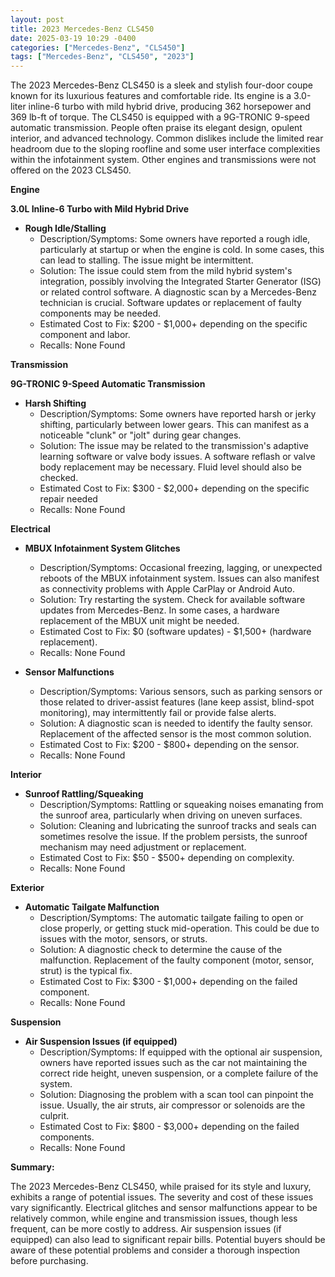 ```yaml
---
layout: post
title: 2023 Mercedes-Benz CLS450
date: 2025-03-19 10:29 -0400
categories: ["Mercedes-Benz", "CLS450"]
tags: ["Mercedes-Benz", "CLS450", "2023"]
---
```

The 2023 Mercedes-Benz CLS450 is a sleek and stylish four-door coupe known for its luxurious features and comfortable ride. Its engine is a 3.0-liter inline-6 turbo with mild hybrid drive, producing 362 horsepower and 369 lb-ft of torque. The CLS450 is equipped with a 9G-TRONIC 9-speed automatic transmission. People often praise its elegant design, opulent interior, and advanced technology. Common dislikes include the limited rear headroom due to the sloping roofline and some user interface complexities within the infotainment system. Other engines and transmissions were not offered on the 2023 CLS450.

**Engine**

**3.0L Inline-6 Turbo with Mild Hybrid Drive**

*   **Rough Idle/Stalling**
    *   Description/Symptoms: Some owners have reported a rough idle, particularly at startup or when the engine is cold. In some cases, this can lead to stalling. The issue might be intermittent.
    *   Solution: The issue could stem from the mild hybrid system's integration, possibly involving the Integrated Starter Generator (ISG) or related control software. A diagnostic scan by a Mercedes-Benz technician is crucial. Software updates or replacement of faulty components may be needed.
    *   Estimated Cost to Fix: $200 - $1,000+ depending on the specific component and labor.
    *   Recalls: None Found

**Transmission**

**9G-TRONIC 9-Speed Automatic Transmission**

*   **Harsh Shifting**
    *   Description/Symptoms: Some owners have reported harsh or jerky shifting, particularly between lower gears. This can manifest as a noticeable "clunk" or "jolt" during gear changes.
    *   Solution: The issue may be related to the transmission's adaptive learning software or valve body issues. A software reflash or valve body replacement may be necessary. Fluid level should also be checked.
    *   Estimated Cost to Fix: $300 - $2,000+ depending on the specific repair needed
    *   Recalls: None Found

**Electrical**

*   **MBUX Infotainment System Glitches**
    *   Description/Symptoms: Occasional freezing, lagging, or unexpected reboots of the MBUX infotainment system. Issues can also manifest as connectivity problems with Apple CarPlay or Android Auto.
    *   Solution: Try restarting the system. Check for available software updates from Mercedes-Benz. In some cases, a hardware replacement of the MBUX unit might be needed.
    *   Estimated Cost to Fix: $0 (software updates) - $1,500+ (hardware replacement).
    *   Recalls: None Found

*   **Sensor Malfunctions**
    *   Description/Symptoms: Various sensors, such as parking sensors or those related to driver-assist features (lane keep assist, blind-spot monitoring), may intermittently fail or provide false alerts.
    *   Solution: A diagnostic scan is needed to identify the faulty sensor. Replacement of the affected sensor is the most common solution.
    *   Estimated Cost to Fix: $200 - $800+ depending on the sensor.
    *   Recalls: None Found

**Interior**

*   **Sunroof Rattling/Squeaking**
    *   Description/Symptoms: Rattling or squeaking noises emanating from the sunroof area, particularly when driving on uneven surfaces.
    *   Solution: Cleaning and lubricating the sunroof tracks and seals can sometimes resolve the issue. If the problem persists, the sunroof mechanism may need adjustment or replacement.
    *   Estimated Cost to Fix: $50 - $500+ depending on complexity.
    *   Recalls: None Found

**Exterior**

*   **Automatic Tailgate Malfunction**
    *   Description/Symptoms: The automatic tailgate failing to open or close properly, or getting stuck mid-operation. This could be due to issues with the motor, sensors, or struts.
    *   Solution: A diagnostic check to determine the cause of the malfunction. Replacement of the faulty component (motor, sensor, strut) is the typical fix.
    *   Estimated Cost to Fix: $300 - $1,000+ depending on the failed component.
    *   Recalls: None Found

**Suspension**

*   **Air Suspension Issues (if equipped)**
    *   Description/Symptoms: If equipped with the optional air suspension, owners have reported issues such as the car not maintaining the correct ride height, uneven suspension, or a complete failure of the system.
    *   Solution: Diagnosing the problem with a scan tool can pinpoint the issue. Usually, the air struts, air compressor or solenoids are the culprit.
    *   Estimated Cost to Fix: $800 - $3,000+ depending on the failed components.
    *   Recalls: None Found

**Summary:**

The 2023 Mercedes-Benz CLS450, while praised for its style and luxury, exhibits a range of potential issues. The severity and cost of these issues vary significantly. Electrical glitches and sensor malfunctions appear to be relatively common, while engine and transmission issues, though less frequent, can be more costly to address. Air suspension issues (if equipped) can also lead to significant repair bills. Potential buyers should be aware of these potential problems and consider a thorough inspection before purchasing.

